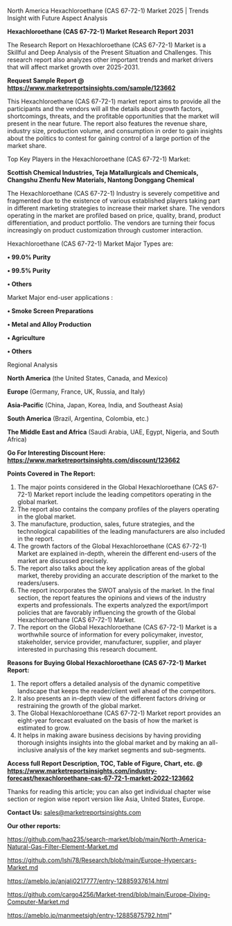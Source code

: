  North America Hexachloroethane (CAS 67-72-1) Market 2025 | Trends Insight with Future Aspect Analysis

<strong>Hexachloroethane (CAS 67-72-1) Market Research Report 2031</strong>

The Research Report on Hexachloroethane (CAS 67-72-1) Market is a Skillful and Deep Analysis of the Present Situation and Challenges. This research report also analyzes other important trends and market drivers that will affect market growth over 2025-2031.

<strong>Request Sample Report @ <a href=https://www.marketreportsinsights.com/sample/123662>https://www.marketreportsinsights.com/sample/123662</a></strong>

This Hexachloroethane (CAS 67-72-1) market report aims to provide all the participants and the vendors will all the details about growth factors, shortcomings, threats, and the profitable opportunities that the market will present in the near future. The report also features the revenue share, industry size, production volume, and consumption in order to gain insights about the politics to contest for gaining control of a large portion of the market share.

Top Key Players in the Hexachloroethane (CAS 67-72-1) Market:

<strong>Scottish Chemical Industries, Teja Matallurgicals and Chemicals, Changshu Zhenfu New Materials, Nantong Donggang Chemical</strong>

The Hexachloroethane (CAS 67-72-1) Industry is severely competitive and fragmented due to the existence of various established players taking part in different marketing strategies to increase their market share. The vendors operating in the market are profiled based on price, quality, brand, product differentiation, and product portfolio. The vendors are turning their focus increasingly on product customization through customer interaction.

Hexachloroethane (CAS 67-72-1) Market Major Types are:

<strong>• 99.0% Purity

• 99.5% Purity

• Others</strong>

Market Major end-user applications :

<strong>• Smoke Screen Preparations

• Metal and Alloy Production

• Agriculture

• Others</strong>

Regional Analysis

</u><strong><b>North America</b></strong> (the United States, Canada, and Mexico)

<strong><b>Europe </b></strong>(Germany, France, UK, Russia, and Italy)

<strong><b>Asia-Pacific</b></strong> (China, Japan, Korea, India, and Southeast Asia)

<strong><b>South America</b></strong> (Brazil, Argentina, Colombia, etc.)

<strong><b>The Middle East and Africa</b></strong> (Saudi Arabia, UAE, Egypt, Nigeria, and South Africa)

<strong>Go For Interesting Discount Here: <a href=https://www.marketreportsinsights.com/discount/123662>https://www.marketreportsinsights.com/discount/123662</a></strong>

<strong>Points Covered in The Report:</strong>
<ol>
  <li>The major points considered in the Global Hexachloroethane (CAS 67-72-1) Market report include the leading competitors operating in the global market.</li>
  <li>The report also contains the company profiles of the players operating in the global market.</li>
  <li>The manufacture, production, sales, future strategies, and the technological capabilities of the leading manufacturers are also included in the report.</li>
  <li>The growth factors of the Global Hexachloroethane (CAS 67-72-1) Market are explained in-depth, wherein the different end-users of the market are discussed precisely.</li>
  <li>The report also talks about the key application areas of the global market, thereby providing an accurate description of the market to the readers/users.</li>
  <li>The report incorporates the SWOT analysis of the market. In the final section, the report features the opinions and views of the industry experts and professionals. The experts analyzed the export/import policies that are favorably influencing the growth of the Global Hexachloroethane (CAS 67-72-1) Market.</li>
  <li>The report on the Global Hexachloroethane (CAS 67-72-1) Market is a worthwhile source of information for every policymaker, investor, stakeholder, service provider, manufacturer, supplier, and player interested in purchasing this research document.</li>
</ol>
<strong>Reasons for Buying Global Hexachloroethane (CAS 67-72-1) Market Report:</strong>

<ol>
  <li>The report offers a detailed analysis of the dynamic competitive landscape that keeps the reader/client well ahead of the competitors.</li>
  <li>It also presents an in-depth view of the different factors driving or restraining the growth of the global market.</li>
  <li>The Global Hexachloroethane (CAS 67-72-1) Market report provides an eight-year forecast evaluated on the basis of how the market is estimated to grow.</li>
  <li>It helps in making aware business decisions by having providing thorough insights insights into the global market and by making an all-inclusive analysis of the key market segments and sub-segments.</li>
</ol>
<strong>Access full Report Description, TOC, Table of Figure, Chart, etc. @ <a href=https://www.marketreportsinsights.com/industry-forecast/hexachloroethane-cas-67-72-1-market-2022-123662>https://www.marketreportsinsights.com/industry-forecast/hexachloroethane-cas-67-72-1-market-2022-123662</a></strong>


Thanks for reading this article; you can also get individual chapter wise section or region wise report version like Asia, United States, Europe.

<strong>Contact Us:</strong>
sales@marketreportsinsights.com

<strong>Our other reports:</strong>

<a href=https://github.com/haq235/search-market/blob/main/North-America-Natural-Gas-Filter-Element-Market.md>https://github.com/haq235/search-market/blob/main/North-America-Natural-Gas-Filter-Element-Market.md</a>

<a href=https://github.com/Ishi78/Research/blob/main/Europe-Hypercars-Market.md>https://github.com/Ishi78/Research/blob/main/Europe-Hypercars-Market.md</a>

<a href=https://ameblo.jp/anjali0217777/entry-12885937614.html>https://ameblo.jp/anjali0217777/entry-12885937614.html</a>

<a href=https://github.com/cargo4256/Market-trend/blob/main/Europe-Diving-Computer-Market.md>https://github.com/cargo4256/Market-trend/blob/main/Europe-Diving-Computer-Market.md</a>

<a href=https://ameblo.jp/manmeetsigh/entry-12885875792.html>https://ameblo.jp/manmeetsigh/entry-12885875792.html</a>"
